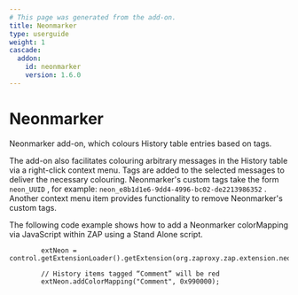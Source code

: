 ```yaml
---
# This page was generated from the add-on.
title: Neonmarker
type: userguide
weight: 1
cascade:
  addon:
    id: neonmarker
    version: 1.6.0
---
```


# Neonmarker

Neonmarker add-on, which colours History table entries based on
tags.

The add-on also facilitates colouring arbitrary messages in the
History table via a right-click context menu. Tags are added to the
selected messages to deliver the necessary colouring. Neonmarker's
custom tags take the form
`neon_UUID`
, for example:
`neon_e8b1d1e6-9dd4-4996-bc02-de2213986352`
. Another context menu item provides functionality to remove
Neonmarker's custom tags.

The following code example shows how to add a Neonmarker
colorMapping via JavaScript within ZAP using a Stand Alone script.


    		
    		extNeon = control.getExtensionLoader().getExtension(org.zaproxy.zap.extension.neonmarker.ExtensionNeonmarker.NAME);
    		
    		// History items tagged “Comment” will be red
    		extNeon.addColorMapping("Comment", 0x990000);
    		
    	
